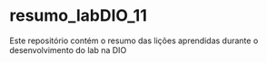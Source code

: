 # resumo_labDIO_11
Este repositório contém o resumo das lições aprendidas durante o desenvolvimento do lab na DIO
